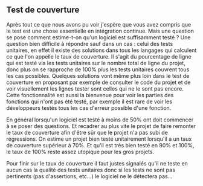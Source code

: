 
## Test de couverture

Après tout ce que nous avons pu voir j'espère que vous avez compris que le test est une chose essentielle en intégration continue. Mais une question se pose comment estime-t-on qu'un logiciel est suffisamment testé ? Une question bien difficile à répondre sauf dans un cas : celui des tests unitaires, en effet il existe des solutions dans tous les langages qui calculent ce que l'on appelle le taux de couverture. Il s'agit du pourcentage de ligne qui est testé via les tests unitaires sur le nombre total de ligne du projet, donc plus on se rapproche de 100% plus les tests unitaires couvrent tous les cas possibles. Quelques solutions vont même plus loin dans le test de couverture en proposant par exemple de consulter le code du projet et de voir visuellement les lignes tester sont celles qui ne le sont pas encore. Cette fonctionnalité est aussi la bienvenue pour voir les parties des fonctions qui n'ont pas été testé, par exemple il est rare de voir les développeurs testés tous les cas d'erreur possible d'une fonction.

En général lorsqu'un logiciel est testé à moins de 50% ont doit commencer à se poser des questions. Et recadrer au plus vite le projet de faire remonter le taux de couverture afin d'être sûr que le projet n'a pas subi de régressions. On estime un projet bien testé unitairement lorsqu'il a un taux de couverture supérieur à 70%. Et qu'il est très bien testé en 90% et 100%, le taux de 100% reste assez utopique pour les gros projets.

Pour finir sur le taux de couverture il faut justes signalés qu'il ne teste en aucun cas la qualité des tests unitaires donc si les tests ne sont pas pertinents (pas d'assertions, etc...) le logiciel ne le détectera pas...
